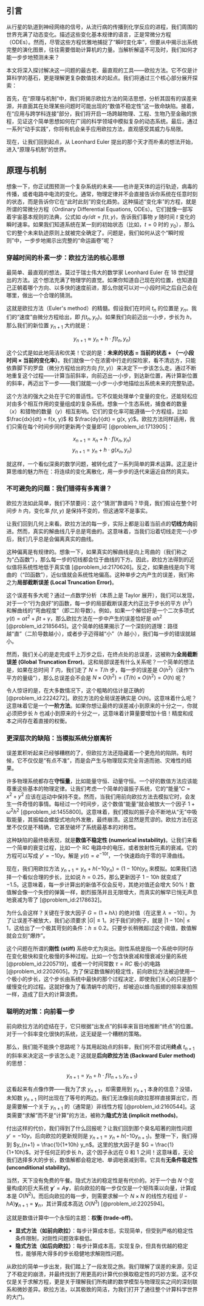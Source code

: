 ## 引言
从行星的轨道到神经网络的信号，从流行病的传播到化学反应的进程，我们周围的世界充满了动态变化。描述这些变化基本规律的语言，正是常微分方程（ODEs）。然而，尽管这些方程优雅地捕捉了“瞬时变化率”，但要从中揭示出系统完整的演化图景，往往需要借助计算机的力量。当解析解遥不可及时，我们如何才能一步步地预测未来？

本文将深入探讨解决这一问题的最古老、最直观的工具——欧拉方法。它不仅是计算科学的基石，更是理解更复杂数值技术的起点。我们将通过三个核心部分展开探索：

首先，在“原理与机制”中，我们将揭示欧拉方法的简洁思想，分析其固有的误差来源，并直面其在处理某些问题时可能出现的“数值不稳定性”这一致命缺陷。接着，在“应用与跨学科连接”部分，我们将开启一场跨越物理、工程、生物乃至金融的旅程，见证这个简单思想如何在广阔的科学领域中模拟复杂的动态系统。最后，通过一系列“动手实践”，你将有机会亲手应用欧拉方法，直观感受其威力与局限。

现在，让我们回到起点，从 Leonhard Euler 提出的那个天才而朴素的想法开始，进入“原理与机制”的世界。

## 原理与机制

想象一下，你正试图预测一个复杂系统的未来——也许是天体的运行轨迹，病毒的传播，或者电路中电流的变化。通常，物理定律并不会直接告诉你系统在任意时刻的状态，而是告诉你它在“此时此刻”的变化趋势。这种描述“变化率”的方程，就是所谓的常微分方程（Ordinary Differential Equations, ODEs）。它们就像一部写着宇宙基本规则的法典，公式如 $dy/dt = f(t, y)$，告诉我们事物 $y$ 随时间 $t$ 变化的瞬时速率。如果我们知道系统在某一刻的初始状态（比如，$t=0$ 时的 $y_0$），那么它的整个未来轨迹原则上就被完全确定了。问题是，我们如何从这个“瞬时规则”中，一步步地揭示出完整的“命运画卷”呢？

### 穿越时间的朴素一步：欧拉方法的核心思想

最简单、最直观的想法，莫过于瑞士伟大的数学家 Leonhard Euler 在 18 世纪提出的方法。这个想法充满了物理学的直觉。如果你知道自己现在的位置，也知道自己正朝着哪个方向、以多快的速度前进，那么你就可以对一小段时间之后自己会在哪里，做出一个合理的猜测。

这就是欧拉方法（Euler's method）的精髓。假设我们在时间 $t_n$ 的位置是 $y_n$。我们的“速度”由微分方程给出，即 $f(t_n, y_n)$。如果我们向前迈出一小步，步长为 $h$，那么我们的新位置 $y_{n+1}$ 大约就是：

$$
y_{n+1} \approx y_n + h \cdot f(t_n, y_n)
$$

这个公式是如此地简洁和优美！它说的是：**未来的状态 = 当前的状态 + （一小段时间 × 当前的变化率）**。我们就像一个在浓雾中行走的探险家，看不清远方，只能依靠脚下的罗盘（微分方程给出的方向 $f(t,y)$）来决定下一步该怎么走。通过不断地重复这个过程——计算当前斜率，向前迈出一小步，到达新位置，再计算新位置的斜率，再迈出下一步——我们就能一小步一小步地描绘出系统未来的完整轨迹。

这个方法的强大之处在于它的普适性。它不仅能处理单个变量的变化，还能轻松应对由多个相互作用的变量组成的复杂系统。想象一个生态系统，捕食者的数量（$x$）和猎物的数量（$y$）相互影响。它们的变化率可能遵循一个方程组，比如 $\frac{dx}{dt} = f(x, y)$ 和 $\frac{dy}{dt} = g(x, y)$。欧拉方法同样适用，我们只需在每个时间步同时更新两个变量即可 [@problem_id:1713905]：

$$
x_{n+1} = x_n + h \cdot f(x_n, y_n)
$$
$$
y_{n+1} = y_n + h \cdot g(x_n, y_n)
$$

就这样，一个看似深奥的数学问题，被转化成了一系列简单的算术运算。这正是计算思维的魅力所在：将连续的变化离散化，用一步步的迭代来逼近自然的真实。

### 不可避免的问题：我们错得有多离谱？

欧拉方法如此简单，我们不禁要问：这个“猜测”靠谱吗？毕竟，我们假设在整个时间步 $h$ 内，变化率 $f(t,y)$ 是保持不变的，但这通常不是事实。

让我们回到几何上来看。欧拉方法的每一步，实际上都是沿着当前点的**切线方向**前进。然而，真实的解曲线几乎总是弯曲的。这意味着，当我们沿着切线走完一小步后，我们几乎总是会偏离真实的曲线。

这种偏离是有规律的。想象一下，如果真实的解曲线是向上弯曲的（我们称之为“凸函数”），那么每一步的切线都会位于曲线的下方。因此，欧拉方法得到的近似值将系统性地低于真实值 [@problem_id:2170626]。反之，如果曲线是向下弯曲的（“凹函数”），近似值就会系统性地偏高。这种单步之内产生的误差，我们称之为**局部截断误差 (Local Truncation Error)**。

这个误差有多大呢？通过一点数学分析（本质上是 Taylor 展开），我们可以发现，对于一个“行为良好”的函数，每一步的局部截断误差大约正比于步长的平方 ($h^2$) 和解曲线的“弯曲程度”（即二阶导数）。例如，如果一个解恰好是一个二次多项式 $y(t) = \alpha t^2 + \beta t + \gamma$，那么欧拉方法在一步中产生的误差恰好是 $\alpha h^2$ [@problem_id:2185645]。这个简单的结果揭示了一个深刻的道理：路径越“直”（二阶导数越小），或者步子迈得越“小”（$h$ 越小），我们每一步的错误就越小。

然而，我们关心的是走完成千上万步之后，在终点处的总误差，这被称为**全局截断误差 (Global Truncation Error)**。这和局部误差有什么关系呢？一个简单的想法是，如果在总时间 $T$ 内，我们走了 $N = T/h$ 步，每一步的误差是 $O(h^2)$（读作“h平方的量级”），那么总误差会不会是 $N \times O(h^2) = (T/h) \times O(h^2) = O(h)$ 呢？

令人惊讶的是，在大多数情况下，这个粗略的估计是正确的 [@problem_id:2224272]。欧拉方法的全局误差确实是 $O(h)$。这意味着什么呢？这意味着它是一个**一阶方法**。如果你想让最终的误差减小到原来的十分之一，你就必须把步长 $h$ 也减小到原来的十分之一，这意味着计算量要增加十倍！精度和成本之间存在着直接的权衡。

### 更深层次的缺陷：当模拟系统分崩离析

误差累积听起来已经够糟糕的了，但欧拉方法还隐藏着一个更危险的陷阱。有时候，它不仅仅是“有点不准”，而是会产生与物理现实完全背道而驰、灾难性的结果。

许多物理系统都存在**守恒量**，比如能量守恒、动量守恒。一个好的数值方法应该能尊重这些基本的物理定律。让我们考虑一个简单的谐振子系统，它的“能量”$C = x^2 + y^2$ 应该在运动中保持不变。然而，当我们用前向欧拉方法去模拟它时，会发生一件奇怪的事情。每经过一个时间步，这个数值“能量”就会被放大一个因子 $1 + \omega^2 h^2$ [@problem_id:1455800]。这意味着，我们模拟的振子会不断地从“无”中吸取能量，其振幅会螺旋式地向外发散，最终崩溃。这显然是荒谬的。欧拉方法在这里不仅仅是不精确，它甚至破坏了系统最基本的对称性。

这种缺陷的最终极表现，就是**数值不稳定性 (numerical instability)**。让我们来看一个简单的衰变过程，比如一个 RC 电路中的电压，或者放射性元素的衰减。它的方程可以写成 $y' = -10y$。解是 $y(t) = e^{-10t}$，一个快速趋向于零的平滑曲线。

现在，我们用欧拉方法 $y_{n+1} = y_n + h(-10y_n) = (1-10h)y_n$ 来模拟。如果我们选择一个看似合理的步长，比如说 $h = 0.25$，那么更新因子 $1-10h$ 就变成了 $-1.5$。这意味着，每一步计算出的新值不仅会反号，其绝对值还会增大 50%！数值解会像一个失控的弹簧一样，剧烈振荡并且无限增大，而真实的解早已悄无声息地衰减为零了 [@problem_id:2178632]。

为什么会这样？关键在于放大因子 $G = (1+h\lambda)$ 的绝对值（在这里 $\lambda = -10$）。为了让误差不被放大，我们必须要求 $|G| \le 1$。对于我们的例子，就是 $|1-10h| \le 1$，这给出了一个极其苛刻的条件：$h \le 0.2$。只要步长稍微超过这个阈值，数值解就会立刻“爆炸”。

这个问题在所谓的**刚性 (stiff)** 系统中尤为突出。刚性系统是指一个系统中同时存在变化极快和变化极慢的多种过程。比如一个包含快衰减和慢衰减分量的系统 [@problem_id:2205719]，或者一个时间常数 $\tau = RC$ 极小的电路 [@problem_id:2202605]。为了保证数值解的稳定性，前向欧拉方法被迫使用一个极小的步长，这个步长由系统中最快的那个过程决定，即使我们关心的只是那个缓慢变化的过程。这就好像为了看清蜗牛的爬行，却被迫以蜂鸟振翅的频率来拍照一样，造成了巨大的计算浪费。

### 聪明的对策：向前看一步

前向欧拉方法的症结在于，它只根据“出发点”的斜率来盲目地推断“终点”的位置。对于一个斜率变化很快的系统，这无疑是一个糟糕的策略。

那么，我们能不能换个思路呢？与其用起始点的斜率，我们何不尝试用**终点** $t_{n+1}$ 的斜率来决定这一步该怎么走？这就是**后向欧拉方法 (Backward Euler method)** 的思想：

$$
y_{n+1} = y_n + h \cdot f(t_{n+1}, y_{n+1})
$$

这看起来有点像作弊——我为了求 $y_{n+1}$，却需要用到 $y_{n+1}$ 本身的信息？没错，未知数 $y_{n+1}$ 同时出现在了等号的两边。我们无法像前向欧拉那样直接算出它，而是需要解一个关于 $y_{n+1}$ 的（通常是）非线性方程 [@problem_id:2160544]。这类需要“求解”而不是“计算”的方法，被称为**隐式方法 (implicit methods)**。

付出这样的代价，我们得到了什么回报呢？让我们回到那个臭名昭著的刚性问题 $y' = -10y$。后向欧拉的更新规则是 $y_{n+1} = y_n + h(-10y_{n+1})$。整理一下，我们得到 $y_{n+1} = \frac{1}{1+10h} y_n$。这里的放大因子是 $G = \frac{1}{1+10h}$。对于任何正的步长 $h$，这个因子永远在 0 和 1 之间！这意味着，无论我们选择多大的步长，数值解都会稳定地、单调地衰减到零。它具有**无条件稳定性 (unconditional stability)**。

当然，天下没有免费的午餐。隐式方法的稳定性是有代价的。对于一个由 $N$ 个变量构成的巨大系统 $\mathbf{y}' = A\mathbf{y}$，前向欧拉的每一步仅仅是一个矩阵乘以向量，计算成本是 $O(N^2)$。而后向欧拉的每一步，则需要求解一个 $N \times N$ 的线性方程组 $(I - hA)\mathbf{y}_{n+1} = \mathbf{y}_n$，其计算成本高达 $O(N^3)$ [@problem_id:2202594]。

这就是数值计算中一个永恒的主题：**权衡 (trade-off)**。
*   **显式方法（如前向欧拉）**：每步计算成本低，实现简单，但受到严格的稳定性条件限制，对刚性问题效率极低。
*   **隐式方法（如后向欧拉）**：每步计算成本高，实现复杂，但具有优越的稳定性，能够用大得多的步长稳健地求解刚性问题。

从欧拉的简单一步出发，我们踏上了一段发现之旅。我们理解了误差的来源，见证了不稳定的崩溃，并最终找到了用更高的计算代价换取稳定性的巧妙方案。这不仅仅是关于求解方程，更是关于理解我们所构建的数学模型与物理现实之间的深刻联系和微妙差异。欧拉方法，以其极致的简洁，为我们打开了通往整个计算科学世界的大门。